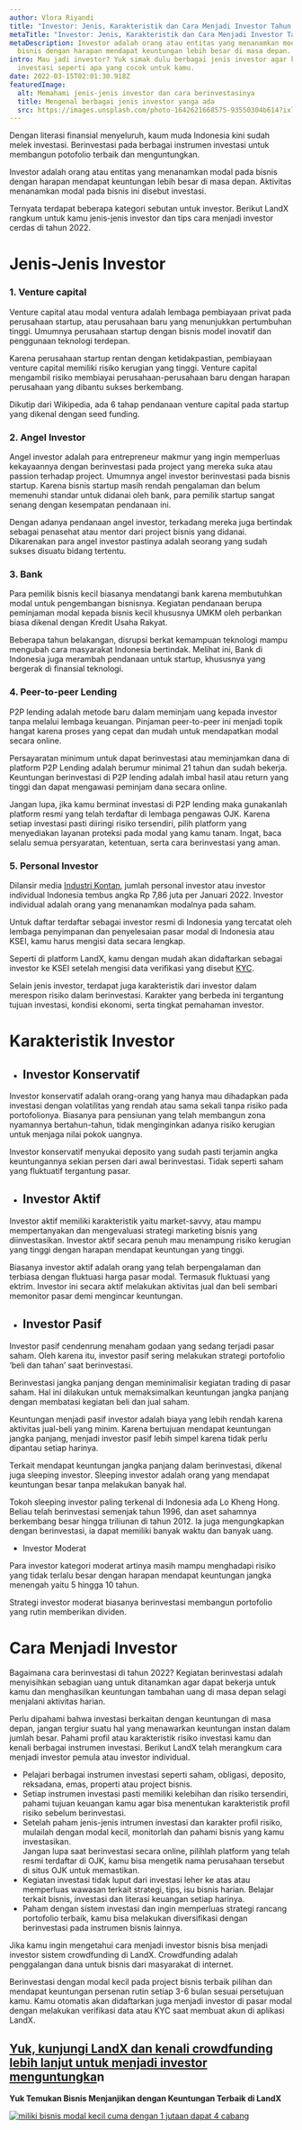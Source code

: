 ```yaml
---
author: Vlora Riyandi
title: "Investor: Jenis, Karakteristik dan Cara Menjadi Investor Tahun 2022"
metaTitle: "Investor: Jenis, Karakteristik dan Cara Menjadi Investor Tahun 2022"
metaDescription: Investor adalah orang atau entitas yang menanamkan modal pada
  bisnis dengan harapan mendapat keuntungan lebih besar di masa depan.
intro: Mau jadi investor? Yuk simak dulu berbagai jenis investor agar kamu paham
  investasi seperti apa yang cocok untuk kamu.
date: 2022-03-15T02:01:30.918Z
featuredImage:
  alt: Memahami jenis-jenis investor dan cara berinvestasinya
  title: Mengenal berbagai jenis investor yanga ada
  src: https://images.unsplash.com/photo-1642621668575-93550304b614?ixlib=rb-1.2.1&ixid=MnwxMjA3fDB8MHxwaG90by1wYWdlfHx8fGVufDB8fHx8&auto=format&fit=crop&w=1031&q=80
---
```

Dengan literasi finansial menyeluruh, kaum muda Indonesia kini sudah melek investasi. Berinvestasi pada berbagai instrumen investasi untuk membangun potofolio terbaik dan menguntungkan. 

Investor adalah orang atau entitas yang menanamkan modal pada bisnis dengan harapan mendapat keuntungan lebih besar di masa depan. Aktivitas menanamkan modal pada bisnis ini disebut investasi.

Ternyata terdapat beberapa kategori sebutan untuk investor. Berikut LandX rangkum untuk kamu jenis-jenis investor dan tips cara menjadi investor cerdas di tahun 2022.

# Jenis-Jenis Investor

### 1. Venture capital

Venture capital atau modal ventura adalah lembaga pembiayaan privat pada perusahaan startup, atau perusahaan baru yang menunjukkan pertumbuhan tinggi. Umumnya perusahaan startup dengan bisnis model inovatif dan penggunaan teknologi terdepan.

Karena perusahaan startup rentan dengan ketidakpastian, pembiayaan venture capital memiliki risiko kerugian yang tinggi. Venture capital mengambil risiko membiayai perusahaan-perusahaan baru dengan harapan perusahaan yang dibantu sukses berkembang. 

Dikutip dari Wikipedia, ada 6 tahap pendanaan venture capital pada startup yang dikenal dengan seed funding.

### 2. Angel Investor 

Angel investor adalah para entrepreneur makmur yang ingin memperluas kekayaannya dengan berinvestasi pada project yang mereka suka atau passion terhadap project. Umumnya angel investor berinvestasi pada bisnis startup. Karena bisnis startup masih rendah pengalaman dan belum memenuhi standar untuk didanai oleh bank, para pemilik startup sangat senang dengan kesempatan pendanaan ini.

Dengan adanya pendanaan angel investor, terkadang mereka juga bertindak sebagai penasehat atau mentor dari project bisnis yang didanai. Dikarenakan para angel investor pastinya adalah seorang yang sudah sukses disuatu bidang tertentu. 

### 3. Bank

Para pemilik bisnis kecil biasanya mendatangi bank karena membutuhkan modal untuk pengembangan bisnisnya. Kegiatan pendanaan berupa peminjaman modal kepada bisnis kecil khususnya UMKM oleh perbankan biasa dikenal dengan Kredit Usaha Rakyat. 

Beberapa tahun belakangan, disrupsi berkat kemampuan teknologi mampu mengubah cara masyarakat Indonesia bertindak. Melihat ini, Bank di Indonesia juga merambah pendanaan untuk startup, khususnya yang bergerak di finansial teknologi. 

### 4. Peer-to-peer Lending

P2P lending adalah metode baru dalam meminjam uang kepada investor tanpa melalui lembaga keuangan. Pinjaman peer-to-peer ini menjadi topik hangat karena proses yang cepat dan mudah untuk mendapatkan modal secara online.

Persayaratan minimum untuk dapat berinvestasi atau meminjamkan dana di platform P2P Lending adalah berumur minimal 21 tahun dan sudah bekerja. Keuntungan berinvestasi di P2P lending adalah imbal hasil atau return yang tinggi dan dapat mengawasi peminjam dana secara online. 

Jangan lupa, jika kamu berminat investasi di P2P lending maka gunakanlah platform resmi yang telah terdaftar di lembaga pengawas OJK. Karena setiap investasi pasti diiringi risiko tersendiri, pilih platform yang menyediakan layanan proteksi pada modal yang kamu tanam. Ingat, baca selalu semua persyaratan, ketentuan, serta cara berinvestasi yang aman.

### 5. Personal Investor

Dilansir media [Industri Kontan](https://investasi.kontan.co.id/news/jumlah-investor-di-pasar-modal-indonesia-sentuh-786-juta-per-januari-2022), jumlah personal investor atau investor individual Indonesia tembus angka Rp 7,86 juta per Januari 2022. Investor individual adalah orang yang menanamkan modalnya pada saham.

Untuk daftar terdaftar sebagai investor resmi di Indonesia yang tercatat oleh lembaga penyimpanan dan penyelesaian pasar modal di Indonesia atau KSEI, kamu harus mengisi data secara lengkap.

Seperti di platform LandX, kamu dengan mudah akan didaftarkan sebagai investor ke KSEI setelah mengisi data verifikasi yang disebut [KYC](https://landx.id/blog/kyc-adalah-pentingnya-kyc-dalam-industri-bisnis-dan-keuangan/).

Selain jenis investor, terdapat juga karakteristik dari investor dalam merespon risiko dalam berinvestasi. Karakter yang berbeda ini tergantung tujuan investasi, kondisi ekonomi, serta tingkat pemahaman investor.

# Karakteristik Investor

* ## Investor Konservatif

Investor konservatif adalah orang-orang yang hanya mau dihadapkan pada investasi dengan volatilitas yang rendah atau sama sekali tanpa risiko pada portofolionya. Biasanya para pensiunan yang telah membangun zona nyamannya bertahun-tahun, tidak menginginkan adanya risiko kerugian untuk menjaga nilai pokok uangnya. 

Investor konservatif menyukai deposito yang sudah pasti terjamin angka keuntungannya sekian persen dari awal berinvestasi. Tidak seperti saham yang fluktuatif tergantung pasar.

* ## Investor Aktif

Investor aktif memiliki karakteristik yaitu market-savvy, atau mampu mempertanyakan dan mengevaluasi strategi marketing bisnis yang diinvestasikan. Investor aktif secara penuh mau menampung risiko kerugian yang tinggi dengan harapan mendapat keuntungan yang tinggi.

Biasanya investor aktif adalah orang yang telah berpengalaman dan terbiasa dengan fluktuasi harga pasar modal. Termasuk fluktuasi yang ektrim. Investor ini secara aktif melakukan aktivitas jual dan beli sembari memonitor pasar demi mengincar keuntungan. 

* ## Investor Pasif

Investor pasif cendenrung menaham godaan yang sedang terjadi pasar saham. Oleh karena itu, investor pasif sering melakukan strategi portofolio ‘beli dan tahan’ saat berinvestasi. 

Berinvestasi jangka panjang dengan meminimalisir kegiatan trading di pasar saham. Hal ini dilakukan untuk memaksimalkan keuntungan jangka panjang dengan membatasi kegiatan beli dan jual saham.

Keuntungan menjadi pasif investor adalah biaya yang lebih rendah karena aktivitas jual-beli yang minim. Karena bertujuan mendapat keuntungan jangka panjang, menjadi investor pasif lebih simpel karena tidak perlu dipantau setiap harinya.

Terkait mendapat keuntungan jangka panjang dalam berinvestasi, dikenal juga sleeping investor. Sleeping investor adalah orang yang mendapat keuntungan besar tanpa melakukan banyak hal.

Tokoh sleeping investor paling terkenal di Indonesia ada Lo Kheng Hong. Beliau telah berinvestasi semenjak tahun 1996, dan aset sahamnya berkembang besar hingga triliunan di tahun 2012. Ia juga mengungkapkan dengan berinvestasi, ia dapat memiliki banyak waktu dan banyak uang. 

* Investor Moderat

Para investor kategori moderat artinya masih mampu menghadapi risiko yang tidak terlalu besar dengan harapan mendapat keuntungan jangka menengah yaitu 5 hingga 10 tahun. 

Strategi investor moderat biasanya berinvestasi membangun portofolio yang rutin memberikan dividen.

# Cara Menjadi Investor

Bagaimana cara berinvestasi di tahun 2022? Kegiatan berinvestasi adalah menyisihkan sebagian uang untuk ditanamkan agar dapat bekerja untuk kamu dan menghasilkan keuntungan tambahan uang di masa depan selagi menjalani aktivitas harian.

Perlu dipahami bahwa investasi berkaitan dengan keuntungan di masa depan, jangan tergiur suatu hal yang menawarkan keuntungan instan dalam jumlah besar. Pahami profil atau karakteristik risiko investasi kamu dan kenali berbagai instrumen investasi. Berikut LandX telah merangkum cara menjadi investor pemula atau investor individual.

* Pelajari berbagai instrumen investasi seperti saham, obligasi, deposito, reksadana, emas, properti atau project bisnis.
* Setiap instrumen investasi pasti memiliki kelebihan dan risiko tersendiri, pahami tujuan keuangan kamu agar bisa menentukan karakteristik profil risiko sebelum berinvestasi.
* Setelah paham jenis-jenis intrumen investasi dan karakter profil risiko, mulailah dengan modal kecil, monitorlah dan pahami bisnis yang kamu investasikan. \
  Jangan lupa saat berinvestasi secara online, pilihlah platform yang telah resmi terdaftar di OJK, kamu bisa mengetik nama perusahaan tersebut di situs OJK untuk memastikan.
* Kegiatan investasi tidak luput dari investasi leher ke atas atau memperluas wawasan terkait strategi, tips, isu bisnis harian. Belajar terkait bisnis, investasi dan literasi keuangan setiap harinya.
* Paham dengan sistem investasi dan ingin memperluas strategi rancang portofolio terbaik, kamu bisa melakukan diversifikasi dengan berinvestasi pada instrumen bisnis lainnya.

Jika kamu ingin mengetahui cara menjadi investor bisnis bisa menjadi investor sistem crowdfunding di LandX. Crowdfunding adalah penggalangan dana untuk bisnis dari masyarakat di internet. 

Berinvestasi dengan modal kecil pada project bisnis terbaik pilihan dan mendapat keuntungan persenan rutin setiap 3-6 bulan sesuai persetujuan kamu. Kamu otomatis akan didaftarkan juga menjadi investor di pasar modal dengan melakukan verifikasi data atau KYC saat membuat akun di aplikasi LandX.

## [Yuk, kunjungi LandX dan kenali crowdfunding lebih lanjut untuk menjadi investor menguntungka](https://landx.id/project/?utm_source=Blog&utm_medium=organic+keyword&utm_campaign=blog&utm_id=Blog)n

**Yuk Temukan Bisnis Menjanjikan dengan Keuntungan Terbaik di LandX**

[![miliki bisnis modal kecil cuma dengan 1 jutaan dapat 4 cabang ](https://accountgram-production.sfo2.cdn.digitaloceanspaces.com/landx_ghost/2021/11/jadi-owner-bisnis-hanya-1-jutaan-dengan-cuan-yang-sangat-menjanjikan.png)](https://landx.id/project/?utm_source=Blog&utm_medium=organic+keyword&utm_campaign=blog&utm_id=Blog)
